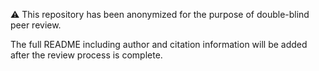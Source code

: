 ⚠️ This repository has been anonymized for the purpose of double-blind peer review.

The full README including author and citation information will be added after the review process is complete.
